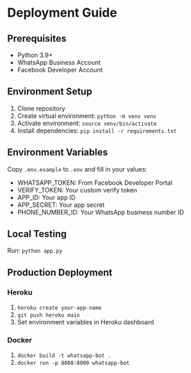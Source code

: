 # Deployment Guide

## Prerequisites
- Python 3.9+
- WhatsApp Business Account
- Facebook Developer Account

## Environment Setup
1. Clone repository
2. Create virtual environment: `python -m venv venv`
3. Activate environment: `source venv/bin/activate`
4. Install dependencies: `pip install -r requirements.txt`

## Environment Variables
Copy `.env.example` to `.env` and fill in your values:
- WHATSAPP_TOKEN: From Facebook Developer Portal
- VERIFY_TOKEN: Your custom verify token
- APP_ID: Your app ID
- APP_SECRET: Your app secret
- PHONE_NUMBER_ID: Your WhatsApp business number ID

## Local Testing
Run: `python app.py`

## Production Deployment
### Heroku
1. `heroku create your-app-name`
2. `git push heroku main`
3. Set environment variables in Heroku dashboard

### Docker
1. `docker build -t whatsapp-bot .`
2. `docker run -p 8000:8000 whatsapp-bot`
